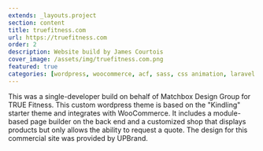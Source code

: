 ```yaml
---
extends: _layouts.project
section: content
title: truefitness.com
url: https://truefitness.com
order: 2
description: Website build by James Courtois
cover_image: /assets/img/truefitness.com.png
featured: true
categories: [wordpress, woocommerce, acf, sass, css animation, laravel blade, jquery, nodejs]
---
```


This was a single-developer build on behalf of Matchbox Design Group for TRUE Fitness. This custom wordpress theme is based on the "Kindling" starter theme and integrates with WooCommerce. It includes a module-based page builder on the back end and a customized shop that displays products but only allows the ability to request a quote. The design for this commercial site was provided by UPBrand.